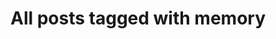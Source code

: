 ---
layout: tag
title: "All posts tagged with memory"
permalink: /weblog/tags/memory/
taxonomy: memory
---